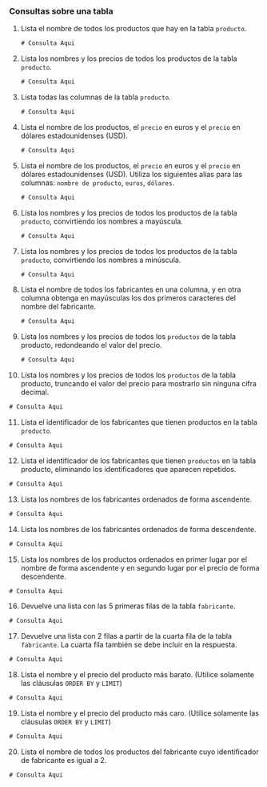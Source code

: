 ### Consultas sobre una tabla

1. Lista el nombre de todos los productos que hay en la tabla `producto`.

   ```sql
   # Consulta Aqui
   ```
2. Lista los nombres y los precios de todos los productos de la tabla `producto`.

   ```sql
   # Consulta Aqui
   ```
3. Lista todas las columnas de la tabla `producto`.

   ```sql
   # Consulta Aqui
   ```
4. Lista el nombre de los productos, el `precio` en euros y el `precio` en dólares estadounidenses (USD).

   ```sql
   # Consulta Aqui
   ```
5. Lista el nombre de los productos, el `precio` en euros y el `precio` en dólares estadounidenses (USD). Utiliza los siguientes alias para las columnas: `nombre de producto`, `euros`, `dólares`.

   ```sql
   # Consulta Aqui
   ```
6. Lista los nombres y los precios de todos los productos de la tabla `producto`, convirtiendo los nombres a mayúscula.

   ```sql
   # Consulta Aqui
   ```
7. Lista los nombres y los precios de todos los productos de la tabla `producto`, convirtiendo los nombres a minúscula.

   ```sql
   # Consulta Aqui
   ```
8. Lista el nombre de todos los fabricantes en una columna, y en otra columna obtenga en mayúsculas los dos primeros caracteres del nombre del fabricante.

   ```sql
   # Consulta Aqui
   ```
9. Lista los nombres y los precios de todos los `productos` de la tabla producto, redondeando el valor del precio.

   ```sql
   # Consulta Aqui
   ```
10. Lista los nombres y los precios de todos los `productos` de la tabla producto, truncando el valor del precio para mostrarlo sin ninguna cifra decimal.

   ```sql
   # Consulta Aqui
   ```
11. Lista el identificador de los fabricantes que tienen productos en la tabla `producto`.

   ```sql
   # Consulta Aqui
   ```
12. Lista el identificador de los fabricantes que tienen `productos` en la tabla producto, eliminando los identificadores que aparecen repetidos.

   ```sql
   # Consulta Aqui
   ```
13. Lista los nombres de los fabricantes ordenados de forma ascendente.

   ```sql
   # Consulta Aqui
   ```
14. Lista los nombres de los fabricantes ordenados de forma descendente.

   ```sql
   # Consulta Aqui
   ```
15. Lista los nombres de los productos ordenados en primer lugar por el nombre de forma ascendente y en segundo lugar por el precio de forma descendente.

   ```sql
   # Consulta Aqui
   ```
16. Devuelve una lista con las 5 primeras filas de la tabla `fabricante`.

   ```sql
   # Consulta Aqui
   ```
17. Devuelve una lista con 2 filas a partir de la cuarta fila de la tabla `fabricante`. La cuarta fila también se debe incluir en la respuesta.

   ```sql
   # Consulta Aqui
   ```
18. Lista el nombre y el precio del producto más barato. (Utilice solamente las cláusulas `ORDER BY` y `LIMIT`)

   ```sql
   # Consulta Aqui
   ```
19. Lista el nombre y el precio del producto más caro. (Utilice solamente las cláusulas `ORDER BY` y `LIMIT`)

   ```sql
   # Consulta Aqui
   ```
20. Lista el nombre de todos los productos del fabricante cuyo identificador de fabricante es igual a 2.

   ```sql
   # Consulta Aqui
   ```